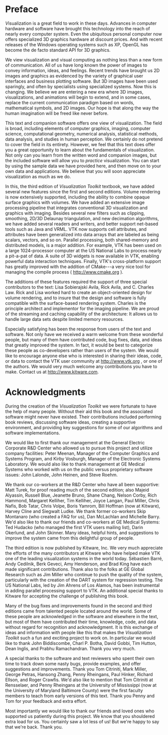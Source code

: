 # Preface

*V*isualization is a great field to work in these days. Advances in computer hardware and software have brought this technology into the reach of nearly every computer system. Even the ubiquitous personal computer now offers specialized 3D graphics hardware at discount prices. And with recent releases of the Windows operating systems such as XP, OpenGL has become the de facto standard API for 3D graphics.

We view visualization and visual computing as nothing less than a new form of communication. All of us have long known the power of images to convey information, ideas, and feelings. Recent trends have brought us 2D images and graphics as evidenced by the variety of graphical user interfaces and business plotting software. But 3D images have been used sparingly, and often by specialists using specialized systems. Now this is changing. We believe we are entering a new era where 3D images, visualizations, and animations will begin to extend, and in some cases, replace the current communication paradigm based on words, mathematical symbols, and 2D images. Our hope is that along the way the human imagination will be freed like never before.

This text and companion software offers one view of visualization. The field is broad, including elements of computer graphics, imaging, computer science, computational geometry, numerical analysis, statistical methods, data analysis, and studies in human perception. We certainly do not pretend to cover the field in its entirety. However, we feel that this text does offer you a great opportunity to learn about the fundamentals of visualization. Not only can you learn from the written word and companion images, but the included software will allow you to *practice* visualization. You can start by using the sample data we have provided here, and then move on to your own data and applications. We believe that you will soon appreciate visualization as much as we do.

In this, the third edition of *_Visualization Toolkit_* textbook, we have added several new features since the first and second editions. Volume rendering is now extensively supported, including the ability to combine opaque surface graphics with volumes. We have added an extensive image processing pipeline that integrates conventional 3D visualization and graphics with imaging. Besides several new filters such as clipping, smoothing, 2D/3D Delaunay triangulation, and new decimation algorithms, we have added several readers and writers, and better support net-based tools such as Java and VRML. VTK now supports cell attributes, and attributes have been generalized into data arrays that are labeled as being scalars, vectors, and so on. Parallel processing, both shared-memory and distributed models, is a major addition. For example, VTK has been used on a large 1024-processor computer at the US National Labs to process nearly a pit-a-pat of data. A suite of 3D widgets is now available in VTK, enabling powerful data interaction techniques. Finally, VTK's cross-platform support has greatly improved with the addition of CMake---a very nice tool for managing the compile process ( http://www.cmake.org ).

The additions of these features required the support of three special contributors to the text: Lisa Sobierajski Avila, Rick Avila, and C. Charles Law. Rick and Lisa worked hard to create an object-oriented design for volume rendering, and to insure that the design and software is fully compatible with the surface-based rendering system. Charles is the principle architect and implementor for the imaging pipeline. We are proud of the streaming and caching capability of the architecture: It allows us to handle large data sets despite limited memory resources.

Especially satisfying has been the response from users of the text and software. Not only have we received a warm welcome from these wonderful people, but many of them have contributed code, bug fixes, data, and ideas that greatly improved the system. In fact, it would be best to categorize these people as co-developers rather than users of the system. We would like to encourage anyone else who is interested in sharing their ideas, code, or data to contact the VTK user community at http://www.vtk.org , or one of the authors. We would very much welcome any contributions you have to make. Contact us at http://www.kitware.com.

# Acknowledgments

*D*uring the creation of the *_Visualization Toolkit_* we were fortunate to have the help of many people. Without their aid this book and the associated software might never have existed. Their contributions included performing book reviews, discussing software ideas, creating a supportive environment, and providing key suggestions for some of our algorithms and software implementations.

We would like to first thank our management at the General Electric Corporate R&D Center who allowed us to pursue this project and utilize company facilities: Peter Meenan, Manager of the Computer Graphics and Systems Program, and Kirby Vosburgh, Manager of the Electronic Systems Laboratory. We would also like to thank management at GE Medical Systems who worked with us on the public versus proprietary software issues: John Lalonde, John Heinen, and Steve Roehm.

We thank our co-workers at the R&D Center who have all been supportive: Matt Turek, for proof reading much of the second edition; also Majeid Alyassin, Russell Blue, Jeanette Bruno, Shane Chang, Nelson Corby, Rich Hammond, Margaret Kelliher, Tim Kelliher, Joyce Langan, Paul Miller, Chris Nafis, Bob Tatar, Chris Volpe, Boris Yamrom, Bill Hoffman (now at Kitware), Harvey Cline and Siegwalt Ludke. We thank former co-workers Skip Montanaro (who created a FAQ for us), Dan McLachlan and Michelle Barry. We'd also like to thank our friends and co-workers at GE Medical Systems: Ted Hudacko (who managed the first VTK users mailing list), Darin Okerlund, and John Skinner. Many ideas, helpful hints, and suggestions to improve the system came from this delightful group of people.

The third edition is now published by Kitware, Inc. We very much appreciate the efforts of the many contributors at Kitware who have helped make VTK one of the leading visualization systems in the world today. Sébastien Barré, Andy Cedilnik, Berk Geveci, Amy Henderson, and Brad King have each made significant contributions. Thank also to the folks at GE Global Research such as Jim Miller who continue to push the quality of the system, particularly with the creation of the DART system for regression testing. The US National Labs, led by Jim Ahrens of Los Alamos, has been instrumental in adding parallel processing support to VTK. An additional special thanks to Kitware for accepting the challenge of publishing this book.

Many of the bug fixes and improvements found in the second and third editions came from talented people located around the world. Some of these people are acknowledged in the software and elsewhere in the text, but most of them have contributed their time, knowledge, code, and data without regard for recognition and acknowledgment. It is this exchange of ideas and information with people like this that makes the *_Visualization Toolkit_* such a fun and exciting project to work on. In particular we would like to thank John Biddiscombe, Charl P. Botha, David Gobbi, Tim Hutton, Dean Inglis, and Prabhu Ramachandran. Thank you very much.

A special thanks to the software and text reviewers who spent their own time to track down some nasty bugs, provide examples, and offer suggestions and improvements. Thank you Tom Citriniti, Mark Miller, George Petras, Hansong Zhang, Penny Rheingans, Paul Hinker, Richard Ellson, and Roger Crawfis. We'd also like to mention that Tom Citriniti at Rensselaer, and Penny Rheingans at the University of Mississippi (now at the University of Maryland Baltimore County) were the first faculty members to teach from early versions of this text. Thank you Penny and Tom for your feedback and extra effort.

Most importantly we would like to thank our friends and loved ones who supported us patiently during this project. We know that you shouldered extra load for us. You certainly saw a lot less of us! But we're happy to say that we're back. Thank you.

